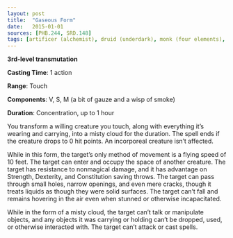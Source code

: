 ```yaml
---
layout: post
title:  "Gaseous Form"
date:   2015-01-01
sources: [PHB.244, SRD.148]
tags: [artificer (alchemist), druid (underdark), monk (four elements), sorcerer, wizard, warlock, level3, transmutation]
---
```


**3rd-level transmutation**

**Casting Time**: 1 action

**Range**: Touch

**Components**: V, S, M (a bit of gauze and a wisp of smoke)

**Duration**: Concentration, up to 1 hour

You transform a willing creature you touch, along with everything it’s wearing and carrying, into a misty cloud for the duration. The spell ends if the creature drops to 0 hit points. An incorporeal creature isn’t affected.

While in this form, the target’s only method of movement is a flying speed of 10 feet. The target can enter and occupy the space of another creature. The target has resistance to nonmagical damage, and it has advantage on Strength, Dexterity, and Constitution saving throws. The target can pass through small holes, narrow openings, and even mere cracks, though it treats liquids as though they were solid surfaces. The target can’t fall and remains hovering in the air even when stunned or otherwise incapacitated.

While in the form of a misty cloud, the target can’t talk or manipulate objects, and any objects it was carrying or holding can’t be dropped, used, or otherwise interacted with. The target can’t attack or cast spells.
